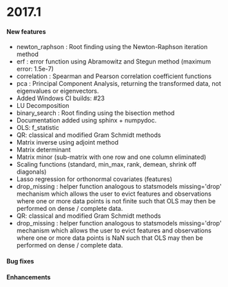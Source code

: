 
# 2017.1

#### New features

- newton_raphson : Root finding using the Newton-Raphson iteration method
- erf : error function using Abramowitz and Stegun method (maximum error: 1.5e-7) 
- correlation : Spearman and Pearson correlation coefficient functions
- pca : Principal Component Analysis, returning the transformed data, not eigenvalues
or eigenvectors.
- Added Windows CI builds: #23
- LU Decomposition
- binary_search : Root finding using the bisection method
- Documentation added using sphinx + numpydoc.
- OLS: f_statistic
- QR: classical and modified Gram Schmidt methods
- Matrix inverse using adjoint method
- Matrix determinant
- Matrix minor (sub-matrix with one row and one column eliminated)
- Scaling functions (standard, min_max, rank, demean, shrink off diagonals)
- Lasso regression for orthonormal covariates (features)
- drop_missing : helper function analogous to statsmodels missing='drop' mechanism which allows the user to evict
features and observations where one or more data points is not finite such that OLS may then be performed on dense /
complete data.
- QR: classical and modified Gram Schmidt methods
- drop_missing : helper function analogous to statsmodels missing='drop' mechanism which allows the user to evict 
features and observations where one or more data points is NaN such that OLS may then be performed on dense / complete 
data.

#### Bug fixes


#### Enhancements
